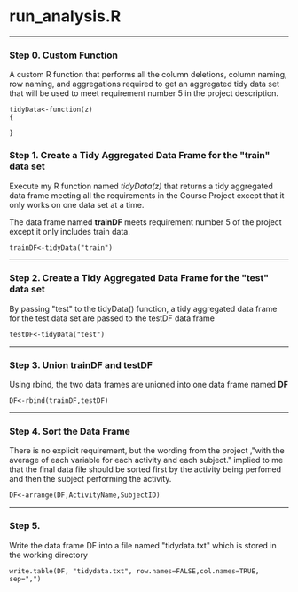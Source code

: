 # run_analysis.R
--------------------------
### Step 0.  Custom Function
A custom R function that performs all the column deletions, column naming, row naming, and aggregations required to get an aggregated tidy data set that will be used to meet requirement number 5 in the project description.
```
tidyData<-function(z) 
{

}
```

### Step 1. Create a Tidy Aggregated Data Frame for the "train" data set

Execute my R function named *tidyData(z)* that returns a tidy aggregated data frame meeting all the requirements in the Course Project except that it only works on one data set at a time. 

The data frame named **trainDF** meets requirement number 5 of the project except it only includes train data.
````
trainDF<-tidyData("train")
````
------------------------

### Step 2.  Create a Tidy Aggregated Data Frame for the "test" data set
By passing "test" to the tidyData() function, a tidy aggregated data frame for the test data set are passed to the testDF data frame

```
testDF<-tidyData("test")
```
--------------------------

### Step 3.  Union trainDF and testDF
Using rbind, the two data frames are unioned into one data frame named **DF**

```
DF<-rbind(trainDF,testDF)
```
------------------------------

### Step 4.  Sort the Data Frame
There is no explicit requirement, but the wording from the project ,"with the average of each variable for each activity and each subject." implied to me that the final data file should be sorted first by the activity being perfomed and then the subject performing the activity.

```
DF<-arrange(DF,ActivityName,SubjectID)
```

----------------------
### Step 5. 
Write the data frame DF into a file named "tidydata.txt" which is stored in the working directory 
```
write.table(DF, "tidydata.txt", row.names=FALSE,col.names=TRUE, sep=",")
```
